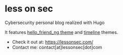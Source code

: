 # less on sec
Cybersecurity personal blog realized with Hugo

It features [hello_friend_ng theme](https://themes.gohugo.io/hugo-theme-hello-friend-ng/) and [timeline](https://themes.gohugo.io/theme/hugo-theme-timeline/) themes.

- Check it out at: https://lessonsec.com/
- Contact me: contact[at]lessonsec[dot]com
